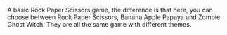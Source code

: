 A basic Rock Paper Scissors game, the difference is that here, you can choose between Rock Paper Scissors, Banana Apple Papaya and Zombie Ghost Witch. They are all the same game with different themes.
